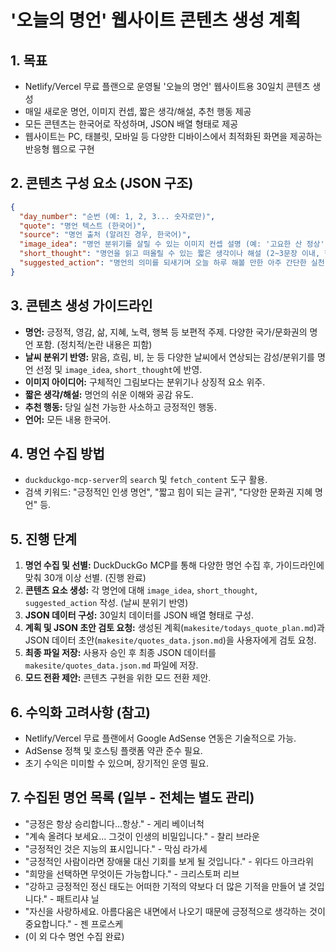 # '오늘의 명언' 웹사이트 콘텐츠 생성 계획

## 1. 목표
- Netlify/Vercel 무료 플랜으로 운영될 '오늘의 명언' 웹사이트용 30일치 콘텐츠 생성
- 매일 새로운 명언, 이미지 컨셉, 짧은 생각/해설, 추천 행동 제공
- 모든 콘텐츠는 한국어로 작성하며, JSON 배열 형태로 제공
- 웹사이트는 PC, 태블릿, 모바일 등 다양한 디바이스에서 최적화된 화면을 제공하는 반응형 웹으로 구현

## 2. 콘텐츠 구성 요소 (JSON 구조)
```json
{
  "day_number": "순번 (예: 1, 2, 3... 숫자로만)",
  "quote": "명언 텍스트 (한국어)",
  "source": "명언 출처 (알려진 경우, 한국어)",
  "image_idea": "명언 분위기를 살릴 수 있는 이미지 컨셉 설명 (예: '고요한 산 정상', '힘찬 파도', '밝은 햇살' 등 짧고 명확하게, 한국어)",
  "short_thought": "명언을 읽고 떠올릴 수 있는 짧은 생각이나 해설 (2~3문장 이내, 한국어)",
  "suggested_action": "명언의 의미를 되새기며 오늘 하루 해볼 만한 아주 간단한 실천 (예: '친절한 말 한마디 건네기', '5분간 명상하기', '하늘 올려다보기' 등, 구체적이고 실현 가능한 것, 한국어)"
}
```

## 3. 콘텐츠 생성 가이드라인
- **명언:** 긍정적, 영감, 삶, 지혜, 노력, 행복 등 보편적 주제. 다양한 국가/문화권의 명언 포함. (정치적/논란 내용은 피함)
- **날씨 분위기 반영:** 맑음, 흐림, 비, 눈 등 다양한 날씨에서 연상되는 감성/분위기를 명언 선정 및 `image_idea`, `short_thought`에 반영.
- **이미지 아이디어:** 구체적인 그림보다는 분위기나 상징적 요소 위주.
- **짧은 생각/해설:** 명언의 쉬운 이해와 공감 유도.
- **추천 행동:** 당일 실천 가능한 사소하고 긍정적인 행동.
- **언어:** 모든 내용 한국어.

## 4. 명언 수집 방법
- `duckduckgo-mcp-server`의 `search` 및 `fetch_content` 도구 활용.
- 검색 키워드: "긍정적인 인생 명언", "짧고 힘이 되는 글귀", "다양한 문화권 지혜 명언" 등.

## 5. 진행 단계
1.  **명언 수집 및 선별:** DuckDuckGo MCP를 통해 다양한 명언 수집 후, 가이드라인에 맞춰 30개 이상 선별. (진행 완료)
2.  **콘텐츠 요소 생성:** 각 명언에 대해 `image_idea`, `short_thought`, `suggested_action` 작성. (날씨 분위기 반영)
3.  **JSON 데이터 구성:** 30일치 데이터를 JSON 배열 형태로 구성.
4.  **계획 및 JSON 초안 검토 요청:** 생성된 계획(`makesite/todays_quote_plan.md`)과 JSON 데이터 초안(`makesite/quotes_data.json.md`)을 사용자에게 검토 요청.
5.  **최종 파일 저장:** 사용자 승인 후 최종 JSON 데이터를 `makesite/quotes_data.json.md` 파일에 저장.
6.  **모드 전환 제안:** 콘텐츠 구현을 위한 모드 전환 제안.

## 6. 수익화 고려사항 (참고)
- Netlify/Vercel 무료 플랜에서 Google AdSense 연동은 기술적으로 가능.
- AdSense 정책 및 호스팅 플랫폼 약관 준수 필요.
- 초기 수익은 미미할 수 있으며, 장기적인 운영 필요.

## 7. 수집된 명언 목록 (일부 - 전체는 별도 관리)
- "긍정은 항상 승리합니다...항상." - 게리 베이너척
- "계속 올려다 보세요... 그것이 인생의 비밀입니다." - 찰리 브라운
- "긍정적인 것은 지능의 표시입니다." - 막심 라가세
- "긍정적인 사람이라면 장애물 대신 기회를 보게 될 것입니다." - 위다드 아크라위
- "희망을 선택하면 무엇이든 가능합니다." - 크리스토퍼 리브
- "강하고 긍정적인 정신 태도는 어떠한 기적의 약보다 더 많은 기적을 만들어 낼 것입니다." - 패트리샤 닐
- "자신을 사랑하세요. 아름다움은 내면에서 나오기 때문에 긍정적으로 생각하는 것이 중요합니다." - 젠 프로스케
- (이 외 다수 명언 수집 완료)